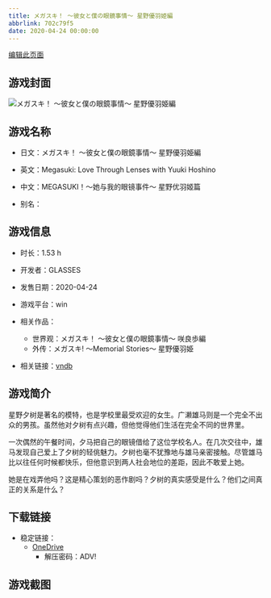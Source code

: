```yaml
---
title: メガスキ！ ～彼女と僕の眼鏡事情～ 星野優羽姫編
abbrlink: 702c79f5
date: 2020-04-24 00:00:00
---
```

[编辑此页面](https://github.com/ACG-3/ADV3-source/blob/main/source/_posts/games/%E3%83%A1%E3%82%AC%E3%82%B9%E3%82%AD%EF%BC%81%20%EF%BD%9E%E5%BD%BC%E5%A5%B3%E3%81%A8%E5%83%95%E3%81%AE%E7%9C%BC%E9%8F%A1%E4%BA%8B%E6%83%85%EF%BD%9E%20%E6%98%9F%E9%87%8E%E5%84%AA%E7%BE%BD%E5%A7%AB%E7%B7%A8.md)

## 游戏封面

![メガスキ！ ～彼女と僕の眼鏡事情～ 星野優羽姫編](https://pan.timero.xyz/onedrive/img_lib_001/%E3%83%A1%E3%82%AC%E3%82%B9%E3%82%AD%EF%BC%81%20%EF%BD%9E%E5%BD%BC%E5%A5%B3%E3%81%A8%E5%83%95%E3%81%AE%E7%9C%BC%E9%8F%A1%E4%BA%8B%E6%83%85%EF%BD%9E%20%E6%98%9F%E9%87%8E%E5%84%AA%E7%BE%BD%E5%A7%AB%E7%B7%A8_cover.avif)


## 游戏名称

- 日文：メガスキ！ ～彼女と僕の眼鏡事情～ 星野優羽姫編
- 英文：Megasuki: Love Through Lenses with Yuuki Hoshino
- 中文：MEGASUKI！〜她与我的眼镜事件〜 星野优羽姬篇

- 别名：


## 游戏信息

- 时长：1.53 h
- 开发者：GLASSES
- 发售日期：2020-04-24
- 游戏平台：win
- 相关作品：
   - 世界观：メガスキ！ ～彼女と僕の眼鏡事情～ 咲良歩編
   - 外传：メガスキ! ～Memorial Stories～ 星野優羽姫

- 相关链接：[vndb](https://vndb.org/v28258)


## 游戏简介

星野夕树是著名的模特，也是学校里最受欢迎的女生。广濑雄马则是一个完全不出众的男孩。虽然他对夕树有点兴趣，但他觉得他们生活在完全不同的世界里。

一次偶然的午餐时间，夕马把自己的眼镜借给了这位学校名人。在几次交往中，雄马发现自己爱上了夕树的轻佻魅力。夕树也毫不犹豫地与雄马亲密接触。尽管雄马比以往任何时候都快乐，但他意识到两人社会地位的差距，因此不敢爱上她。

她是在戏弄他吗？这是精心策划的恶作剧吗？夕树的真实感受是什么？他们之间真正的关系是什么？




## 下载链接

- 稳定链接：
    - [OneDrive](https://pan.timero.xyz/onedrive/adv_lib_001/%E3%83%A1%E3%82%AC%E3%82%B9%E3%82%AD%EF%BC%81%20%EF%BD%9E%E5%BD%BC%E5%A5%B3%E3%81%A8%E5%83%95%E3%81%AE%E7%9C%BC%E9%8F%A1%E4%BA%8B%E6%83%85%EF%BD%9E%20%E6%98%9F%E9%87%8E%E5%84%AA%E7%BE%BD%E5%A7%AB%E7%B7%A8)
        - 解压密码：ADV!



## 游戏截图



